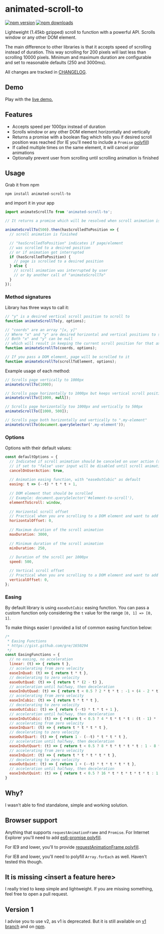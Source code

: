 # animated-scroll-to

[![npm version](https://img.shields.io/npm/v/animated-scroll-to.svg?style=flat-square)](https://www.npmjs.com/package/animated-scroll-to)
[![npm downloads](https://img.shields.io/npm/dm/animated-scroll-to.svg?style=flat-square)](https://www.npmjs.com/package/animated-scroll-to)

Lightweight (1.45kb gzipped) scroll to function with a powerful API. Scrolls window or any other DOM element. 

The main difference to other libraries is that it accepts speed of scrolling instead of duration. This way scrolling for 200 pixels will last less than scrolling 10000 pixels. Minimum and maximum duration are configurable and set to reasonable defaults (250 and 3000ms).

All changes are tracked in [CHANGELOG](CHANGELOG.md).

## Demo

Play with the [live demo.](https://stanko.github.io/animated-scroll-to/)

## Features

* Accepts speed per 1000px instead of duration
* Scrolls window or any other DOM element horizontally and vertically
* Returns a promise with a boolean flag which tells you if desired scroll position was reached (for IE you'll need to include a `Promise` [polyfill](https://github.com/stefanpenner/es6-promise))
* If called multiple times on the same element, it will cancel prior animations
* Optionally prevent user from scrolling until scrolling animation is finished


## Usage

Grab it from npm

```
npm install animated-scroll-to
```

and import it in your app

```javascript
import animateScrollTo from 'animated-scroll-to';

// It returns a promise which will be resolved when scroll animation is finished

animateScrollTo(500).then(hasScrolledToPosition => {
  // scroll animation is finished

  // "hasScrolledToPosition" indicates if page/element
  // was scrolled to a desired position
  // or if animation got interrupted
  if (hasScrolledToPosition) {
    // page is scrolled to a desired position
  } else {
    // scroll animation was interrupted by user
    // or by another call of "animateScrollTo"
  }
});
```

### Method signatures

Library has three ways to call it:

```js
// "y" is a desired vertical scroll position to scroll to
function animateScrollTo(y, options);

// "coords" are an array "[x, y]"
// Where "x" and "y" are desired horizontal and vertical positions to scroll to
// Both "x" and "y" can be null
// which will result in keeping the current scroll position for that axis
function animateScrollTo(coords, options);

// If you pass a DOM element, page will be scrolled to it
function animateScrollTo(scrollToElement, options);
```

Example usage of each method:

```js
// Scrolls page vertically to 1000px
animateScrollTo(1000);

// Scrolls page horizontally to 1000px but keeps vertical scroll position
animateScrollTo([1000, null]);

// Scrolls page horizontally too 1000px and vertically to 500px
animateScrollTo([1000, 500]);

// Scrolls page both horizontally and vertically to ".my-element"
animateScrollTo(document.querySelector('.my-element'));
```

### Options

Options with their default values:

```js
const defaultOptions = {
  // Indicated if scroll animation should be canceled on user action (scroll/keypress/touch)
  // if set to "false" user input will be disabled until scroll animation is complete
  cancelOnUserAction: true,
  
  // Animation easing function, with "easeOutCubic" as default
  easing: t => (--t) * t * t + 1,
  
  // DOM element that should be scrolled
  // Example: document.querySelector('#element-to-scroll'),
  elementToScroll: window,
  
  // Horizontal scroll offset
  // Practical when you are scrolling to a DOM element and want to add some padding
  horizontalOffset: 0,
  
  // Maximum duration of the scroll animation
  maxDuration: 3000,
  
  // Minimum duration of the scroll animation
  minDuration: 250,
  
  // Duration of the scroll per 1000px
  speed: 500,

  // Vertical scroll offset
  // Practical when you are scrolling to a DOM element and want to add some padding
  verticalOffset: 0,
};
```

### Easing

By default library is using `easeOutCubic` easing function. You can pass a custom function only considering the `t` value for the range `[0, 1] => [0, 1]`. 

To make things easier I provided a list of common easing function below:

```js
/*
 * Easing Functions
 * https://gist.github.com/gre/1650294
 */
const EasingFunctions = {
  // no easing, no acceleration
  linear: (t) => { return t },
  // accelerating from zero velocity
  easeInQuad: (t) => { return t * t },
  // decelerating to zero velocity
  easeOutQuad: (t) => { return t * (2 - t) },
  // acceleration until halfway, then deceleration
  easeInOutQuad: (t) => { return t < 0.5 ? 2 * t * t : -1 + (4 - 2 * t) * t },
  // accelerating from zero velocity 
  easeInCubic: (t) => { return t * t * t },
  // decelerating to zero velocity 
  easeOutCubic: (t) => { return (--t) * t * t + 1 },
  // acceleration until halfway, then deceleration 
  easeInOutCubic: (t) => { return t < 0.5 ? 4 * t * t * t : (t - 1) * (2 * t - 2) * (2 * t - 2) + 1 },
  // accelerating from zero velocity 
  easeInQuart: (t) => { return t * t * t * t },
  // decelerating to zero velocity 
  easeOutQuart: (t) => { return 1 - (--t) * t * t * t },
  // acceleration until halfway, then deceleration
  easeInOutQuart: (t) => { return t < 0.5 ? 8 * t * t * t * t : 1 - 8 * (--t) * t * t * t },
  // accelerating from zero velocity
  easeInQuint: (t) => { return t * t * t * t * t },
  // decelerating to zero velocity
  easeOutQuint: (t) => { return 1 + (--t) * t * t * t * t },
  // acceleration until halfway, then deceleration 
  easeInOutQuint: (t) => { return t < 0.5 ? 16 * t * t * t * t * t : 1 + 16 * (--t) * t * t * t * t }
}
```

## Why?

I wasn't able to find standalone, simple and working solution.

## Browser support

Anything that supports `requestAnimationFrame` and `Promise`. For Internet Explorer you'll need to add [es6-promise polyfill](https://github.com/stefanpenner/es6-promise). 

For IE9 and lower, you'll to provide [requestAnimationFrame polyfill](https://gist.github.com/paulirish/1579671).

For IE8 and lower, you'll  need to polyfill `Array.forEach` as well. Haven't tested this though.

## It is missing &lt;insert a feature here&gt;

I really tried to keep simple and lightweight.
If you are missing something, feel free to open a pull request.

## Version 1

I advise you to use v2, as v1 is deprecated. But it is still available on [v1 branch](https://github.com/Stanko/animated-scroll-to/tree/v1) and on [npm](https://www.npmjs.com/package/animated-scroll-to/v/1.3.1).
